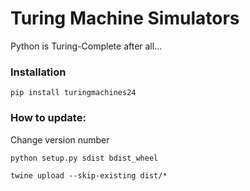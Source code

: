 # Turing Machine Simulators
Python is Turing-Complete after all...

### Installation

`pip install turingmachines24`


### How to update:

Change version number

`python setup.py sdist bdist_wheel`

`twine upload --skip-existing dist/*`